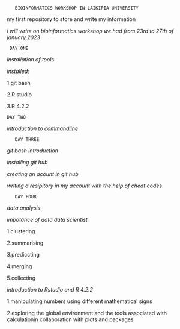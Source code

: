        BIOINFORMATICS WORKSHOP IN LAIKIPIA UNIVERSITY
     
my first repository to store and write my information

*i will write on bioinformatics workshop we had from 23rd  to 27th of january,2023*

     DAY ONE
     
*installation of tools*

*installed;*

1.git bash

2.R studio

3.R 4.2.2

    DAY TWO
    
*introduction to commandline* 

       DAY THREE
    
*git  bash introduction*

*installing git hub*

*creating an acount in git hub*

*writing a resipitory in my account with the help of cheat codes*

       DAY FOUR
       
*data analysis*

*impotance of data data scientist*

1.clustering

2.summarising

3.prediccting

4.merging

5.collecting

*introduction to Rstudio and R 4.2.2*

1.manipulating numbers using different mathematical signs

2.exploring the global environment and the tools associated with calculationin collaboration with plots and packages

